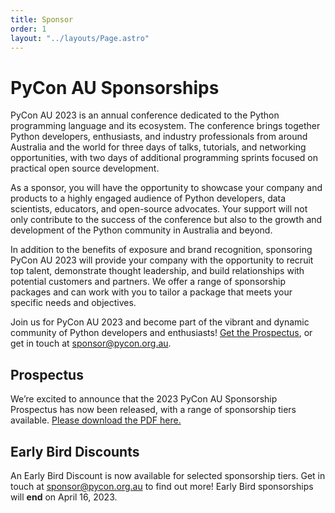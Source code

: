 ```yaml
---
title: Sponsor
order: 1
layout: "../layouts/Page.astro"
---
```


# PyCon AU Sponsorships

PyCon AU 2023 is an annual conference dedicated to the Python programming language and its ecosystem. The conference brings together Python developers, enthusiasts, and industry professionals from around Australia and the world for three days of talks, tutorials, and networking opportunities, with two days of additional programming sprints focused on practical open source development.

As a sponsor, you will have the opportunity to showcase your company and products to a highly engaged audience of Python developers, data scientists, educators, and open-source advocates. Your support will not only contribute to the success of the conference but also to the growth and development of the Python community in Australia and beyond.

In addition to the benefits of exposure and brand recognition, sponsoring PyCon AU 2023 will provide your company with the opportunity to recruit top talent, demonstrate thought leadership, and build relationships with potential customers and partners. We offer a range of sponsorship packages and can work with you to tailor a package that meets your specific needs and objectives.

Join us for PyCon AU 2023 and become part of the vibrant and dynamic community of Python developers and enthusiasts! [Get the Prospectus](/files/PyCon%20AU%202023%20Sponsorship%20Prospectus.pdf), or get in touch at sponsor@pycon.org.au.

## Prospectus

We’re excited to announce that the 2023 PyCon AU Sponsorship Prospectus has now been released, with a range of sponsorship tiers available. [Please download the PDF here.](/files/PyCon%20AU%202023%20Sponsorship%20Prospectus.pdf)

## Early Bird Discounts

An Early Bird Discount is now available for selected sponsorship tiers. Get in touch at sponsor@pycon.org.au to find out more! Early Bird sponsorships will **end** on April 16, 2023.
